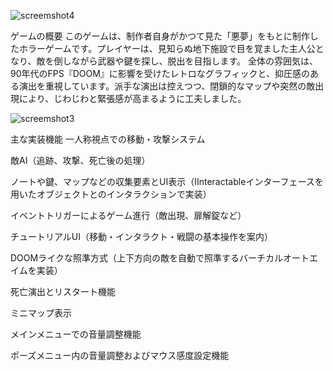 ![screemshot4](https://github.com/user-attachments/assets/621ffee5-2d5b-4ee1-873b-5353bb32e7cd)



ゲームの概要
このゲームは、制作者自身がかつて見た「悪夢」をもとに制作したホラーゲームです。プレイヤーは、見知らぬ地下施設で目を覚ました主人公となり、敵を倒しながら武器や鍵を探し、脱出を目指します。
全体の雰囲気は、90年代のFPS『DOOM』に影響を受けたレトロなグラフィックと、抑圧感のある演出を重視しています。派手な演出は控えつつ、閉鎖的なマップや突然の敵出現により、じわじわと緊張感が高まるように工夫しました。

![screemshot3](https://github.com/user-attachments/assets/314fbf0c-c7de-4450-8d58-4850a6b23dda)

主な実装機能
一人称視点での移動・攻撃システム


敵AI（追跡、攻撃、死亡後の処理）


ノートや鍵、マップなどの収集要素とUI表示（IInteractableインターフェースを用いたオブジェクトとのインタラクションで実装）


イベントトリガーによるゲーム進行（敵出現、扉解錠など）


チュートリアルUI（移動・インタラクト・戦闘の基本操作を案内）


DOOMライクな照準方式（上下方向の敵を自動で照準するバーチカルオートエイムを実装）


死亡演出とリスタート機能


ミニマップ表示


メインメニューでの音量調整機能


ポーズメニュー内の音量調整およびマウス感度設定機能
